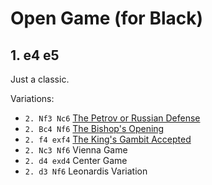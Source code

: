 # Open Game (for Black)

## 1. e4 e5

Just a classic.

Variations:

* `2. Nf3 Nc6` [The Petrov or Russian Defense](petrov/)
* `2. Bc4 Nf6` [The Bishop's Opening](bishops_opening.md)
* `2. f4 exf4` [The King's Gambit Accepted](kings_gambit_accepted.html)
* `2. Nc3 Nf6` Vienna Game
* `2. d4 exd4` Center Game
* `2. d3 Nf6` Leonardis Variation
